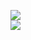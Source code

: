 [![](https://img.shields.io/badge/Made%20With-Github%20Spray-lightgrey.svg?style=for-the-badge&logo=github)](https://github.com/Annihil/github-spray#9483)  
[![](https://i.imgur.com/2DrTn0Z.gif)](https://github.com/Annihil/github-spray)